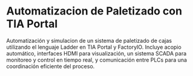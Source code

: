 # Automatizacion de Paletizado con TIA Portal
Automatización y simulacion de un sistema de paletizado de cajas utilizando el lenguaje Ladder en TIA Portal y FactoryIO. Incluye acopio automático, interfaces HDMI para visualización, un sistema SCADA para monitoreo y control en tiempo real, y comunicación entre PLCs para una coordinación eficiente del proceso.
